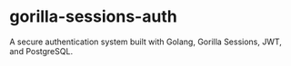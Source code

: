 # gorilla-sessions-auth
A secure authentication system built with Golang, Gorilla Sessions, JWT, and PostgreSQL.
